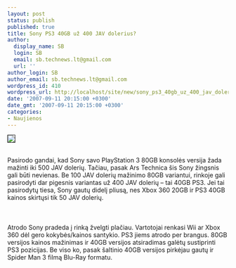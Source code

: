 ```yaml
---
layout: post
status: publish
published: true
title: Sony PS3 40GB už 400 JAV dolerius?
author:
  display_name: SB
  login: SB
  email: sb.technews.lt@gmail.com
  url: ''
author_login: SB
author_email: sb.technews.lt@gmail.com
wordpress_id: 410
wordpress_url: http://localhost/site/new/sony_ps3_40gb_uz_400_jav_dolerius_/
date: '2007-09-11 20:15:00 +0300'
date_gmt: '2007-09-11 20:15:00 +0300'
categories:
- Naujienos
---
```

<div class="imgright"><img src="http://tbn0.google.com/images?q=tbn:B4MXw0h8XNUH6M:http://maxygames.blogs.sapo.pt/arquivo/ps3_logo%2520(2).gif" border="1"></div>
<p><br>Pasirodo gandai, kad Sony savo PlayStation 3 80GB konsolės versija žada mažinti iki 500 JAV dolerių. Tačiau, pasak Ars Technica šis Sony žingsnis gali būti nevienas. Be 100 JAV dolerių mažinimo 80GB variantui, rinkoje gali pasirodyti dar pigesnis variantas už 400 JAV dolerių – tai 40GB PS3. Jei tai pasirodytų tiesa, Sony gautų didelį pliusą, nes Xbox 360 20GB ir PS3 40GB kainos skirtųsi tik 50 JAV dolerių.<br />
<br><br />
<br>Atrodo Sony pradeda į rinką žvelgti plačiau. Vartotojai renkasi Wii ar Xbox 360 dėl gero kokybės/kainos santykio. PS3 jiems atrodo per brangus. 80GB versijos kainos mažinimas ir 40GB versijos atsiradimas galėtų sustiprinti PS3 pozicijas. Be viso ko, pasak šaltinio 40GB versijos pirkėjau gautų ir Spider Man 3 filmą Blu-Ray formatu.<br />
<br><br />
<br></p>
